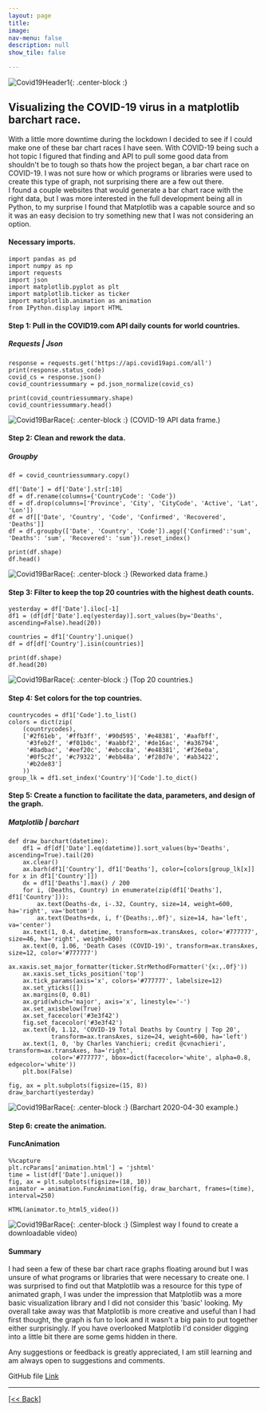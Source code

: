 ```yaml
---
layout: page
title:
image: 
nav-menu: false
description: null
show_tile: false

---
```


![Covid19Header1](https://github.com/CVanchieri/DSPortfolio/blob/gh-pages/assets/images/CVbarCovidHeader1.jpg?raw=true){: .center-block :}

## Visualizing the COVID-19 virus in a matplotlib barchart race.


With a little more downtime during the lockdown I decided to see if I could make one of these bar chart races I have seen.  With COVID-19 
being such a hot topic I figured that finding and API to pull some good data from shouldn't be to tough so thats how the project began, a bar chart race on 
COVID-19.  I was not sure how or which programs or libraries were used to create this type of graph, not surprising there are a few out there.  
I found a couple websites that would generate a bar chart race with the right data, but I was more interested in the full development being all 
in Python, to my surprise I found that Matplotlib was a capable source and so it was an easy decision to try something new that I was not considering 
an option.

#### Necessary imports.
```
import pandas as pd
import numpy as np
import requests
import json
import matplotlib.pyplot as plt
import matplotlib.ticker as ticker
import matplotlib.animation as animation
from IPython.display import HTML
```
#### Step 1: Pull in the COVID19.com API daily counts for world countries.
##### Requests | Json
```
response = requests.get('https://api.covid19api.com/all')
print(response.status_code)
covid_cs = response.json()
covid_countriessummary = pd.json_normalize(covid_cs)
```
```
print(covid_countriessummary.shape)
covid_countriessummary.head()
```
![Covid19BarRace](https://github.com/CVanchieri/DSPortfolio/blob/gh-pages/assets/images/CVbar1.png?raw=true){: .center-block :}
(COVID-19 API data frame.)

#### Step 2: Clean and rework the data.
##### Groupby
```
df = covid_countriessummary.copy()
```
```
df['Date'] = df['Date'].str[:10]
df = df.rename(columns={'CountryCode': 'Code'})
df = df.drop(columns=['Province', 'City', 'CityCode', 'Active', 'Lat', 'Lon'])
df = df[['Date', 'Country', 'Code', 'Confirmed', 'Recovered', 'Deaths']]
df = df.groupby(['Date', 'Country', 'Code']).agg({'Confirmed':'sum', 'Deaths': 'sum', 'Recovered': 'sum'}).reset_index()
```
```
print(df.shape)
df.head()
```
![Covid19BarRace](https://github.com/CVanchieri/DSPortfolio/blob/gh-pages/assets/images/CVbar2.png?raw=true){: .center-block :}
(Reworked data frame.)

#### Step 3: Filter to keep the top 20 countries with the highest death counts.
```
yesterday = df['Date'].iloc[-1]
df1 = (df[df['Date'].eq(yesterday)].sort_values(by='Deaths', ascending=False).head(20))

countries = df1['Country'].unique()
df = df[df['Country'].isin(countries)]
```
```
print(df.shape)
df.head(20)
```
![Covid19BarRace](https://github.com/CVanchieri/DSPortfolio/blob/gh-pages/assets/images/CVbar3.png?raw=true){: .center-block :}
(Top 20 countries.)

#### Step 4: Set colors for the top countries.
```
countrycodes = df1['Code'].to_list()
colors = dict(zip(
    (countrycodes),
    ['#2f61eb', '#ffb3ff', '#90d595', '#e48381', '#aafbff',
     '#3feb2f', '#f01b0c', '#aabbf2', '#de16ac', '#a36794', 
     '#8adbac', '#eef20c', '#ebcc8a', '#e48381', '#f26e0a', 
     '#0f5c2f', '#c79322', '#ebb48a', '#f28d7e', '#ab3422',
     '#b2de83']
    ))
group_lk = df1.set_index('Country')['Code'].to_dict()
```

#### Step 5: Create a function to facilitate the data, parameters, and design of the graph.
##### Matplotlib | barchart
```
def draw_barchart(datetime):
    df1 = df[df['Date'].eq(datetime)].sort_values(by='Deaths', ascending=True).tail(20)
    ax.clear()
    ax.barh(df1['Country'], df1['Deaths'], color=[colors[group_lk[x]] for x in df1['Country']])
    dx = df1['Deaths'].max() / 200
    for i, (Deaths, Country) in enumerate(zip(df1['Deaths'], df1['Country'])):
        ax.text(Deaths-dx, i-.32, Country, size=14, weight=600, ha='right', va='bottom')
        ax.text(Deaths+dx, i, f'{Deaths:,.0f}', size=14, ha='left', va='center')
    ax.text(1, 0.4, datetime, transform=ax.transAxes, color='#777777', size=46, ha='right', weight=800)
    ax.text(0, 1.06, 'Death Cases (COVID-19)', transform=ax.transAxes, size=12, color='#777777')
    ax.xaxis.set_major_formatter(ticker.StrMethodFormatter('{x:,.0f}'))
    ax.xaxis.set_ticks_position('top')
    ax.tick_params(axis='x', colors='#777777', labelsize=12)
    ax.set_yticks([])
    ax.margins(0, 0.01)
    ax.grid(which='major', axis='x', linestyle='-')
    ax.set_axisbelow(True)
    ax.set_facecolor('#3e3f42')
    fig.set_facecolor('#3e3f42')
    ax.text(0, 1.12, 'COVID-19 Total Deaths by Country | Top 20',
            transform=ax.transAxes, size=24, weight=600, ha='left')
    ax.text(1, 0, 'by Charles Vanchieri; credit @cvnachieri', transform=ax.transAxes, ha='right',
            color='#777777', bbox=dict(facecolor='white', alpha=0.8, edgecolor='white'))
    plt.box(False)
```
```
fig, ax = plt.subplots(figsize=(15, 8))   
draw_barchart(yesterday)
```
![Covid19BarRace](https://github.com/CVanchieri/DSPortfolio/blob/gh-pages/assets/images/CVbar4.png?raw=true){: .center-block :}
(Barchart 2020-04-30 example.)

#### Step 6: create the animation.
#### FuncAnimation
```
%%capture
plt.rcParams['animation.html'] = 'jshtml'
time = list(df['Date'].unique())
fig, ax = plt.subplots(figsize=(18, 10)) 
animator = animation.FuncAnimation(fig, draw_barchart, frames=(time), interval=250)
```
```
HTML(animator.to_html5_video())
```
![Covid19BarRace](https://github.com/CVanchieri/DSPortfolio/blob/gh-pages/assets/images/CVbar5.png?raw=true){: .center-block :}
(Simplest way I found to create a downloadable video)


#### Summary
I had seen a few of these bar chart race graphs floating around but I was unsure of what programs or libraries that were necessary 
to create one.  I was surprised to find out that Matplotlib was a resource for this type of animated graph, I was under the impression
that Matplotlib was a more basic visualization library and I did not consider this 'basic' looking.  My overall take away was that 
Matplotlib is more creative and useful than I had first thought, the graph is fun to look and it wasn't a big pain to put together either 
surprisingly.  If you have overlooked Matplotlib I'd consider digging into a little bit there are some gems hidden in there.

Any suggestions or feedback is greatly appreciated, I am still learning and am always open to suggestions and comments.

GitHub file 
[Link]({{'https://github.com/CVanchieri/CVanchieri.github.io/blob/master/_data/MatplotlibCOVID19BarChartRacePost/MatplotlibCOVID19BarChartRace.ipynb'}})




---
[[<< Back]](https://cvanchieri.github.io/DSPortfolio/d_visualizations.html)

